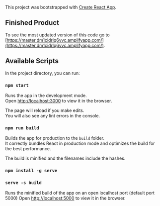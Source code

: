 This project was bootstrapped with [Create React App](https://github.com/facebook/create-react-app).

## Finished Product

To see the most updated version of this code go to [https://master.dm1cidrlq6vvc.amplifyapp.com/](https://master.dm1cidrlq6vvc.amplifyapp.com/).

## Available Scripts

In the project directory, you can run:

### `npm start`

Runs the app in the development mode.<br />
Open [http://localhost:3000](http://localhost:3000) to view it in the browser.

The page will reload if you make edits.<br />
You will also see any lint errors in the console.

### `npm run build`

Builds the app for production to the `build` folder.<br />
It correctly bundles React in production mode and optimizes the build for the best performance.

The build is minified and the filenames include the hashes.<br />

### `npm install -g serve`
### `serve -s build`

Runs the minified build of the app on an open localhost port (default port 5000)
Open [http://localhost:5000](http://localhost:5000) to view it in the browser.